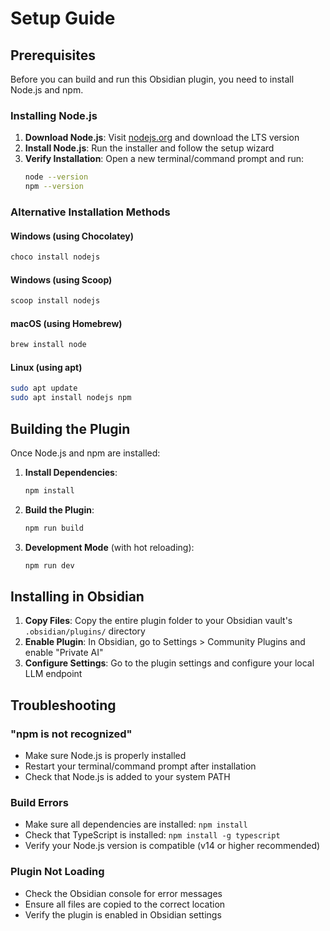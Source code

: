 # Setup Guide

## Prerequisites

Before you can build and run this Obsidian plugin, you need to install Node.js and npm.

### Installing Node.js

1. **Download Node.js**: Visit [nodejs.org](https://nodejs.org/) and download the LTS version
2. **Install Node.js**: Run the installer and follow the setup wizard
3. **Verify Installation**: Open a new terminal/command prompt and run:
   ```bash
   node --version
   npm --version
   ```

### Alternative Installation Methods

#### Windows (using Chocolatey)
```bash
choco install nodejs
```

#### Windows (using Scoop)
```bash
scoop install nodejs
```

#### macOS (using Homebrew)
```bash
brew install node
```

#### Linux (using apt)
```bash
sudo apt update
sudo apt install nodejs npm
```

## Building the Plugin

Once Node.js and npm are installed:

1. **Install Dependencies**:
   ```bash
   npm install
   ```

2. **Build the Plugin**:
   ```bash
   npm run build
   ```

3. **Development Mode** (with hot reloading):
   ```bash
   npm run dev
   ```

## Installing in Obsidian

1. **Copy Files**: Copy the entire plugin folder to your Obsidian vault's `.obsidian/plugins/` directory
2. **Enable Plugin**: In Obsidian, go to Settings > Community Plugins and enable "Private AI"
3. **Configure Settings**: Go to the plugin settings and configure your local LLM endpoint

## Troubleshooting

### "npm is not recognized"
- Make sure Node.js is properly installed
- Restart your terminal/command prompt after installation
- Check that Node.js is added to your system PATH

### Build Errors
- Make sure all dependencies are installed: `npm install`
- Check that TypeScript is installed: `npm install -g typescript`
- Verify your Node.js version is compatible (v14 or higher recommended)

### Plugin Not Loading
- Check the Obsidian console for error messages
- Ensure all files are copied to the correct location
- Verify the plugin is enabled in Obsidian settings 